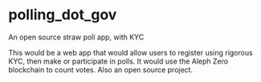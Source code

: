 # polling_dot_gov

An open source straw poll app, with KYC

This would be a web app that would allow users to register using rigorous KYC, then make or participate in polls. It would use the Aleph Zero blockchain to count votes. Also an open source project.
